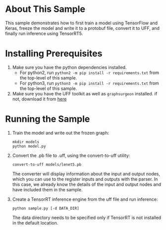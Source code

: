 # About This Sample
This sample demonstrates how to first train a model using TensorFlow and Keras, freeze the model and write it to a protobuf file, convert it to UFF, and finally run inference using TensorRT5.

# Installing Prerequisites
1. Make sure you have the python dependencies installed.
    - For python2, run `python2 -m pip install -r requirements.txt` from the top-level of this sample.
    - For python3, run `python3 -m pip install -r requirements.txt` from the top-level of this sample.
2. Make sure you have the UFF toolkit as well as `graphsurgeon` installed. if not, download it from [here](https://docs.nvidia.com/deeplearning/sdk/tensorrt-install-guide/index.html#installing-tar)

# Running the Sample
1. Train the model and write out the frozen graph:
    ```
    mkdir models
    python model.py
    ```
2. Convert the .pb file to .uff, using the convert-to-uff utility:
    ```
    convert-to-uff models/lenet5.pb
    ```
    The converter will display information about the input and output nodes, which you can use to the register
    inputs and outputs with the parser. In this case, we already know the details of the input and output nodes
    and have included them in the sample.

3. Create a TensorRT inference engine from the uff file and run inference:
    ```
    python sample.py [-d DATA_DIR]
    ```
    The data directory needs to be specified only if TensorRT is not installed in the default location.
